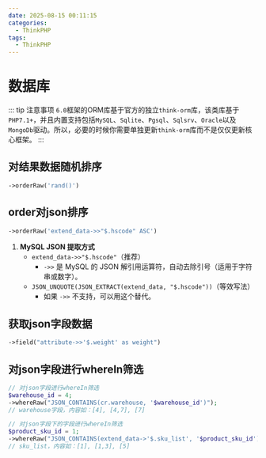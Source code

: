 ```yaml
---
date: 2025-08-15 00:11:15
categories:
  - ThinkPHP
tags:
  - ThinkPHP
---
```


# 数据库

::: tip 注意事项
`6.0`框架的ORM库基于官方的独立`think-orm`库，该类库基于`PHP7.1+`，并且内置支持包括`MySQL`、`Sqlite`、`Pgsql`、`Sqlsrv`、`Oracle`以及`MongoDb`驱动。所以，必要的时候你需要单独更新`think-orm`库而不是仅仅更新核心框架。
:::

## 对结果数据随机排序

```php
->orderRaw('rand()')
```

## order对json排序

```php
->orderRaw('extend_data->>"$.hscode" ASC')
```

1. **MySQL JSON 提取方式**
   - `extend_data->>"$.hscode"`（推荐）
     - `->>` 是 MySQL 的 JSON 解引用运算符，自动去除引号（适用于字符串或数字）。
   - `JSON_UNQUOTE(JSON_EXTRACT(extend_data, "$.hscode"))`（等效写法）
     - 如果 `->>` 不支持，可以用这个替代。

## 获取json字段数据

```php
->field("attribute->>'$.weight' as weight")
```

## 对json字段进行whereIn筛选

```php
// 对json字段进行whereIn筛选
$warehouse_id = 4;
->whereRaw("JSON_CONTAINS(cr.warehouse, '$warehouse_id')");
// warehouse字段，内容如：[4], [4,7], [7]

// 对json字段下的字段进行whereIn筛选
$product_sku_id = 1;
->whereRaw("JSON_CONTAINS(extend_data->'$.sku_list', '$product_sku_id')")
// sku_list，内容如：[1], [1,3], [5]
```